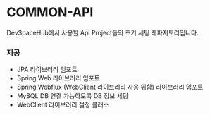 # COMMON-API
DevSpaceHub에서 사용할 Api Project들의 초기 세팅 레파지토리입니다.

### 제공
- JPA 라이브러리 임포트
- Spring Web 라이브러리 임포트
- Spring Webflux (WebClient 라이브러리 사용 위함) 라이브러리 임포트
- MySQL DB 연결 가능하도록 DB 정보 세팅
- WebClient 라이브러리 설정 클래스